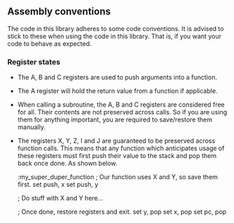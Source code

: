 ## Assembly conventions

The code in this library adheres to some code conventions.
It is advised to stick to these when using the code in this library.
That is, if you want your code to behave as expected.

### Register states

* The A, B and C registers are used to push arguments into a function.
* The A register will hold the return value from a function if applicable.
* When calling a subroutine, the A, B and C registers are considered free
  for all. Their contents are not preserved across calls. So if you are
  using them for anything important, you are required to save/restore them
  manually.
* The registers X, Y, Z, I and J are guaranteed to be preserved across
  function calls. This means that any function which anticipates
  usage of these registers must first push their value to the stack and
  pop them back once done. As shown below.



    :my_super_duper_function
      ; Our function uses X and Y, so save them first.
     set push, x
     set push, y
     
     ; Do stuff with X and Y here...
	  
     ; Once done, restore registers and exit.
     set y, pop
     set x, pop
     set pc, pop

